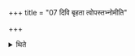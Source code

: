 +++
title = "07 दिवि बृहता त्वोपस्तभ्नोमीति"

+++

<details><summary>थिते</summary>

दिवि बृहता त्वोपस्तभ्नोमीति सर्वेषामुपस्तम्भनः समानः ७
</details>
